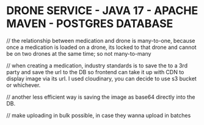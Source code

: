 
# **DRONE SERVICE - JAVA 17 - APACHE MAVEN - POSTGRES DATABASE**

// the relationship between medication and drone is many-to-one, because once a
medication is loaded on a drone, its locked to that drone and cannot be on two drones
at the same time; so not many-to-many

// when creating a medication, industry standards is to save the to a 3rd party and save
the url to the DB so frontend can take it up with CDN to display image via its url. I used
cloudinary, you can decide to use s3 bucket or whichever.

// another less efficient way is saving the image as base64 directly into the DB.


// make uploading in bulk possible, in case they wanna upload in batches